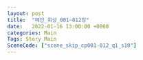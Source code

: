```yaml
---
layout: post
title:  "메인_회상_001~012장"
date:   2022-01-16 13:00:00 +0000
categories: Main
Tags: Story Main
SceneCode: ["scene_skip_cp001-012_q1_s10"]
---
```

